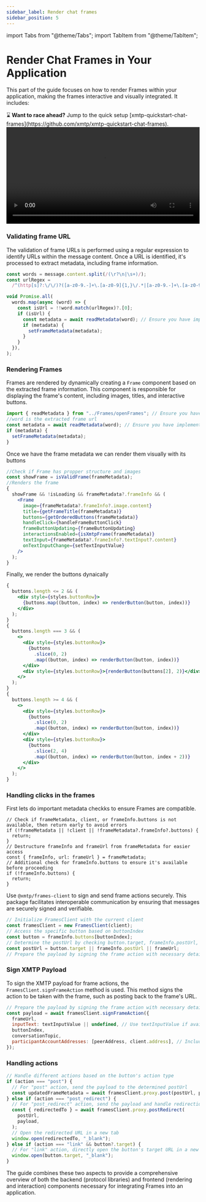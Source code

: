 ```yaml
---
sidebar_label: Render chat frames
sidebar_position: 5
---
```


import Tabs from "@theme/Tabs";
import TabItem from "@theme/TabItem";

# Render Chat Frames in Your Application

This part of the guide focuses on how to render Frames within your application, making the frames interactive and visually integrated. It includes:

<div class=" rabbit  p-5 ">⌛️ <b>Want to race ahead?</b> Jump to the quick setup [xmtp-quickstart-chat-frames](https://github.com/xmtp/xmtp-quickstart-chat-frames).</div>

<video controls src="https://github.com/xmtp/xmtp-quickstart-node/assets/1447073/7cc4fe16-3e2b-4d81-ade9-217095e52af2" width="100%" type="video/mp4">
Your browser does not support the video tag.
</video>

### Validating frame URL

The validation of frame URLs is performed using a regular expression to identify URLs within the message content. Once a URL is identified, it's processed to extract metadata, including frame information.

```jsx
const words = message.content.split(/(\r?\n|\s+)/);
const urlRegex =
  /^(http[s]?:\/\/)?([a-z0-9.-]+\.[a-z0-9]{1,}\/.*|[a-z0-9.-]+\.[a-z0-9]{1,})$/i;

void Promise.all(
  words.map(async (word) => {
    const isUrl = !!word.match(urlRegex)?.[0];
    if (isUrl) {
      const metadata = await readMetadata(word); // Ensure you have implemented this function
      if (metadata) {
        setFrameMetadata(metadata);
      }
    }
  }),
);
```

### Rendering Frames

Frames are rendered by dynamically creating a `Frame` component based on the extracted frame information. This component is responsible for displaying the frame's content, including images, titles, and interactive buttons.

```jsx
import { readMetadata } from "../Frames/openFrames"; // Ensure you have this helper or implement it
//word is the extracted frame url
const metadata = await readMetadata(word); // Ensure you have implemented this function
if (metadata) {
  setFrameMetadata(metadata);
}
```

Once we have the frame metadata we can render them visually with its buttons

```jsx
//Check if Frame has propper structure and images
const showFrame = isValidFrame(frameMetadata);
//Renders the frame
{
  showFrame && !isLoading && frameMetadata?.frameInfo && (
    <Frame
      image={frameMetadata?.frameInfo?.image.content}
      title={getFrameTitle(frameMetadata)}
      buttons={getOrderedButtons(frameMetadata)}
      handleClick={handleFrameButtonClick}
      frameButtonUpdating={frameButtonUpdating}
      interactionsEnabled={isXmtpFrame(frameMetadata)}
      textInput={frameMetadata?.frameInfo?.textInput?.content}
      onTextInputChange={setTextInputValue}
    />
  );
}
```

Finally, we render the buttons dynaically

```jsx
{
  buttons.length <= 2 && (
    <div style={styles.buttonRow}>
      {buttons.map((button, index) => renderButton(button, index))}
    </div>
  );
}
{
  buttons.length === 3 && (
    <>
      <div style={styles.buttonRow}>
        {buttons
          .slice(0, 2)
          .map((button, index) => renderButton(button, index))}
      </div>
      <div style={styles.buttonRow}>{renderButton(buttons[2], 2)}</div>
    </>
  );
}
{
  buttons.length >= 4 && (
    <>
      <div style={styles.buttonRow}>
        {buttons
          .slice(0, 2)
          .map((button, index) => renderButton(button, index))}
      </div>
      <div style={styles.buttonRow}>
        {buttons
          .slice(2, 4)
          .map((button, index) => renderButton(button, index + 2))}
      </div>
    </>
  );
}
```

### Handling clicks in the frames

First lets do important metadata checkks to ensure Frames are compatible.

```tsx
// Check if frameMetadata, client, or frameInfo.buttons is not available, then return early to avoid errors
if (!frameMetadata || !client || !frameMetadata?.frameInfo?.buttons) {
  return;
}
// Destructure frameInfo and frameUrl from frameMetadata for easier access
const { frameInfo, url: frameUrl } = frameMetadata;
// Additional check for frameInfo.buttons to ensure it's available before proceeding
if (!frameInfo.buttons) {
  return;
}
```

Use `@xmtp/frames-client` to sign and send frame actions securely. This package facilitates interoperable communication by ensuring that messages are securely signed and verifiable.

```jsx
// Initialize FramesClient with the current client
const framesClient = new FramesClient(client);
// Access the specific button based on buttonIndex
const button = frameInfo.buttons[buttonIndex];
// Determine the postUrl by checking button.target, frameInfo.postUrl, or defaulting to frameUrl
const postUrl = button.target || frameInfo.postUrl || frameUrl;
// Prepare the payload by signing the frame action with necessary details
```

### Sign XMTP Payload

To sign the XMTP payload for frame actions, the `FramesClient.signFrameAction` method is used. This method signs the action to be taken with the frame, such as posting back to the frame's URL.

```jsx
// Prepare the payload by signing the frame action with necessary details
const payload = await framesClient.signFrameAction({
  frameUrl,
  inputText: textInputValue || undefined, // Use textInputValue if available, otherwise undefined
  buttonIndex,
  conversationTopic,
  participantAccountAddresses: [peerAddress, client.address], // Include both peer and client addresses
});
```

### Handling actions

```jsx
// Handle different actions based on the button's action type
if (action === "post") {
  // For "post" action, send the payload to the determined postUrl
  const updatedFrameMetadata = await framesClient.proxy.post(postUrl, payload);
} else if (action === "post_redirect") {
  // For "post_redirect" action, send the payload and handle redirection
  const { redirectedTo } = await framesClient.proxy.postRedirect(
    postUrl,
    payload,
  );
  // Open the redirected URL in a new tab
  window.open(redirectedTo, "_blank");
} else if (action === "link" && button?.target) {
  // For "link" action, directly open the button's target URL in a new tab if available
  window.open(button.target, "_blank");
}
```

The guide combines these two aspects to provide a comprehensive overview of both the backend (protocol libraries) and frontend (rendering and interaction) components necessary for integrating Frames into an application.
